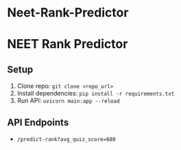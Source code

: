 # Neet-Rank-Predictor
# NEET Rank Predictor
## Setup
1. Clone repo: `git clone <repo_url>`
2. Install dependencies: `pip install -r requirements.txt`
3. Run API: `uvicorn main:app --reload`

## API Endpoints
- `/predict-rank?avg_quiz_score=680`
